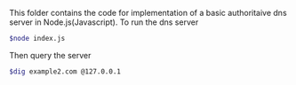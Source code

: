 This folder contains the code for implementation of a basic authoritaive dns server in Node.js(Javascript). To run the dns server
```bash
$node index.js
```
Then query the server
```bash
$dig example2.com @127.0.0.1 